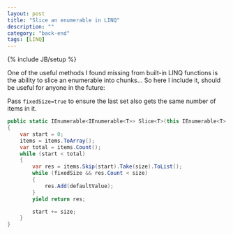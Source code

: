 ```yaml
---
layout: post
title: "Slice an enumerable in LINQ"
description: ""
category: "back-end"
tags: [LINQ]
---
```

{% include JB/setup %}

One of the useful methods I found missing from built-in LINQ functions is the ability to slice an enumerable into chunks... So here I include it, should be useful for anyone in the future:

<!--more-->

Pass `fixedSize=true` to ensure the last set also gets the same number of items in it.

```csharp
public static IEnumerable<IEnumerable<T>> Slice<T>(this IEnumerable<T> items, int size, bool fixedSize = false, T defaultValue = default(T))
{
    var start = 0;
    items = items.ToArray();
    var total = items.Count();
    while (start < total)
    {
        var res = items.Skip(start).Take(size).ToList();
        while (fixedSize && res.Count < size)
        {
            res.Add(defaultValue);
        }
        yield return res;

        start += size;
    }
}
```
